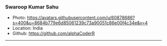 ### Swaroop Kumar Sahu
- Photo: https://avatars.githubusercontent.com/u/60878686?s=400&u=8684b779e6d85061239c73a90051c86e00f4c34e&v=4
- Location: India
- Github: https://github.com/alphaCoderR
***
